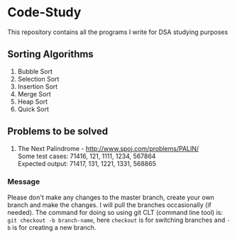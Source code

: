 # Code-Study
This repository contains all the programs I write for DSA studying purposes

## Sorting Algorithms
1. Bubble Sort
2. Selection Sort
3. Insertion Sort
4. Merge Sort
5. Heap Sort
6. Quick Sort

## Problems to be solved
1. The Next Palindrome - http://www.spoj.com/problems/PALIN/<br>
Some test cases: 71416, 121, 1111, 1234, 567864<br>
Expected output: 71417, 131, 1221, 1331, 568865

### Message
Please don't make any changes to the master branch, create your own branch and make the changes. I will pull the branches occasionally (if needed). The command for doing so using git CLT (command line tool) is:<br>
`git checkout -b branch-name`, here `checkout` is for switching branches and `-b` is for creating a new branch.

